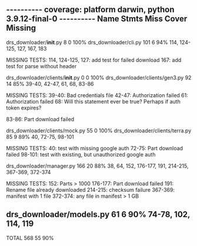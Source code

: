 ---------- coverage: platform darwin, python 3.9.12-final-0 ----------
Name                                 Stmts   Miss  Cover   Missing
------------------------------------------------------------------
drs_downloader/__init__.py               8      0   100%
drs_downloader/cli.py                  101      6    94%   114, 124-125, 127, 167, 183

MISSING TESTS:
114, 124-125,  127: add test for failed download
167: add test for parse without header

drs_downloader/clients/__init__.py       0      0   100%
drs_downloader/clients/gen3.py          92     14    85%   39-40, 42-47, 61, 68, 83-86

MISSING TESTS:
39-40: Bad credentials file
42-47: Authorization failed 
61: Authorization failed 
68: Will this statement ever be true?  Perhaps if auth token expires?

83-86: Part download failed

drs_downloader/clients/mock.py          55      0   100%
drs_downloader/clients/terra.py         85      9    89%   40, 72-75, 98-101

MISSING TESTS:
40: test with missing google auth
72-75: Part download failed
98-101: test with existing, but unauthorized google auth


drs_downloader/manager.py              166     20    88%   38, 64, 152, 176-177, 191, 214-215, 367-369, 372-374

MISSING TESTS:
152:  Parts > 1000 
176-177: Part download failed
191:  Rename file already downloaded
214-215: checksum failure
367-369: manifest with 1 file
372-374: any file in manifest > 1 GB


drs_downloader/models.py                61      6    90%   74-78, 102, 114, 119
------------------------------------------------------------------
TOTAL                                  568     55    90%